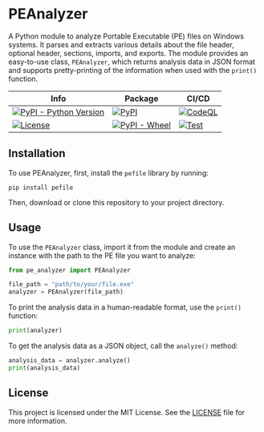 # PEAnalyzer

A Python module to analyze Portable Executable (PE) files on Windows systems. It parses and extracts various details about the file header, optional header, sections, imports, and exports. The module provides an easy-to-use class, `PEAnalyzer`, which returns analysis data in JSON format and supports pretty-printing of the information when used with the `print()` function.


<table>
  <thead>
    <tr>
      <th>Info</th>
      <th>Package</th>
      <th>CI/CD</th>
    </tr>
  </thead>
  <tbody>
    <tr>
      <td>
        <a href="https://pypi.org/project/pe-analyzer/"><img src="https://img.shields.io/pypi/pyversions/pe-analyzer?logo=python" alt="PyPI - Python Version"></a>
      </td>
      <td>
        <a href="https://pypi.org/project/pe-analyzer/"><img src="https://img.shields.io/pypi/v/pe-analyzer?color=%2360d&label=latest%20%28pypi%29&logo=python&logoColor=%2360d" alt="PyPI"></a>
      </td>
      <td>
        <a href="https://github.com/DJStompZone/PE-Analyzer/actions/workflows/codeql.yml"><img src="https://github.com/DJStompZone/PE-Analyzer/actions/workflows/codeql.yml/badge.svg?branch=main" alt="CodeQL"></a>
      </td>
    </tr>
    <tr>
      <td>
        <a href="https://github.com/DJStompZone/PE-Analyzer/blob/main/LICENSE"><img src="https://img.shields.io/pypi/l/pe-analyzer?logo=%svguri%" alt="License"></a>
      </td>
      <td>
        <a href="https://pypi.org/project/pe-analyzer/"><img src="https://img.shields.io/pypi/wheel/pe-analyzer?color=%2360d&logo=pypi&logoColor=%2360d" alt="PyPI - Wheel"></a>
      </td>
      <td>
        <a href="https://github.com/DJStompZone/PE-Analyzer/actions/workflows/test.yml"><img src="https://github.com/DJStompZone/PE-Analyzer/actions/workflows/test.yml/badge.svg" alt="Test"></a>
      </td>
    </tr>
  </tbody>
</table>


## Installation

To use PEAnalyzer, first, install the `pefile` library by running:

```
pip install pefile
```

Then, download or clone this repository to your project directory.

## Usage

To use the `PEAnalyzer` class, import it from the module and create an instance with the path to the PE file you want to analyze:

```python
from pe_analyzer import PEAnalyzer

file_path = "path/to/your/file.exe"
analyzer = PEAnalyzer(file_path)
```

To print the analysis data in a human-readable format, use the `print()` function:

```python
print(analyzer)
```

To get the analysis data as a JSON object, call the `analyze()` method:

```python
analysis_data = analyzer.analyze()
print(analysis_data)
```

## License

This project is licensed under the MIT License. See the [LICENSE](LICENSE) file for more information.
